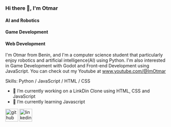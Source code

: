 ### Hi there 👋, I'm Otmar
#### AI and Robotics
#### Game Development
#### Web Development

I'm Otmar from Benin, and I'm a computer science student that particularly enjoy robotics and artificial intelligence(AI) using Python. I'm also interested in Game Development with Godot and Front-end Development using JavaScript. You can check out my Youtube at www.youtube.com/@ImOtmar

Skills: Python / JavaScript / HTML / CSS  

- 🔭 I’m currently working on a LinkDin Clone using HTML, CSS and JavaScript
- 🌱 I’m currently learning Javascript

[<img src='https://cdn.jsdelivr.net/npm/simple-icons@3.0.1/icons/github.svg' alt='github' height='40'>](https://github.com/otmar-rb)  [<img src='https://cdn.jsdelivr.net/npm/simple-icons@3.0.1/icons/linkedin.svg' alt='linkedin' height='40'>](https://www.linkedin.com/in/otmar-tc/)  

